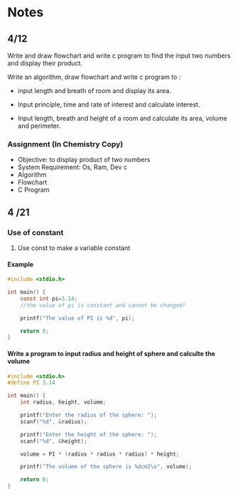 # Notes

## 4/12

Write and draw flowchart and write c program to find the input two numbers and display their product.

Write an algorithm, draw flowchart and write c program to :

- input length and breath of room and display its area.

- Input principle, time and rate of interest and calculate interest.

- Input length, breath and height of a room and calculate its area, volume and perimeter.

### Assignment (In Chemistry Copy)

- Objective: to display product of two numbers  
- System Requirement: Os, Ram, Dev c
- Algorithm
- Flowchart
- C Program


## 4 /21

### Use of constant

1.  Use const to make a variable constant  <!-- eg: const int a = 10; -->

#### Example

```c
#include <stdio.h>

int main() {
    const int pi=3.14;
    //the value of pi is constant and cannot be changed!

    printf("The value of PI is %d", pi);

    return 0;
}
```

#### Write a program to input radius and height of sphere and calculte the volume

```c
#include <stdio.h>
#define PI 3.14

int main() {
    int radius, height, volume;

    printf("Enter the radius of the sphere: ");
    scanf("%d", &radius);

    printf("Enter the height of the sphere: ");
    scanf("%d", &height);

    volume = PI * (radius * radius * radius) * height;

    printf("The volume of the sphere is %dcm2\n", volume);

    return 0;
}
```



